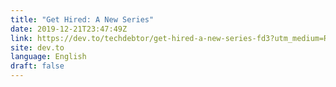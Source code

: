 ```yaml
---
title: "Get Hired: A New Series"
date: 2019-12-21T23:47:49Z
link: https://dev.to/techdebtor/get-hired-a-new-series-fd3?utm_medium=RSS&utm_source=news.12bit.vn
site: dev.to
language: English
draft: false
---
```


